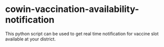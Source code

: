 # cowin-vaccination-availability-notification
This python script can be used to get real time notification for vaccine slot available at your district. 
